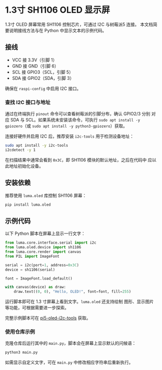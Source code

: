 # 1.3寸 SH1106 OLED 显示屏

1.3寸 OLED 屏幕常用 SH1106 控制芯片，可通过 I2C 与树莓派5 连接。
本文档简要说明接线方法与在 Python 中显示文本的示例代码。

## 接线

- VCC 接 3.3V（引脚 1）
- GND 接 GND（引脚 6）
- SCL 接 GPIO3（SCL，引脚 5）
- SDA 接 GPIO2（SDA，引脚 3）

确保在 `raspi-config` 中启用 I2C 接口。

### 查找 I2C 接口与地址

通过在终端执行 `pinout` 命令可以查看树莓派的引脚分布，确认 GPIO2/3 分别
对应 SDA 与 SCL。如果系统未安装该命令，可执行 `sudo apt install -y
gpiozero`（或 `sudo apt install -y python3-gpiozero`）获取。

连接好硬件并启用 I2C 后，推荐安装 `i2c-tools` 用于检测设备地址：

```bash
sudo apt install -y i2c-tools
i2cdetect -y 1
```

在扫描结果中通常会看到 `0x3C`，即 SH1106 模块的默认地址，之后在代码中
应以此地址初始化设备。

## 安装依赖

推荐使用 `luma.oled` 库控制 SH1106 屏幕：

```bash
pip install luma.oled
```

## 示例代码

以下 Python 脚本在屏幕上显示一行文字：

```python
from luma.core.interface.serial import i2c
from luma.oled.device import sh1106
from luma.core.render import canvas
from PIL import ImageFont

serial = i2c(port=1, address=0x3C)
device = sh1106(serial)

font = ImageFont.load_default()

with canvas(device) as draw:
    draw.text((0, 0), "Hello, OLED!", font=font, fill=255)
```

运行脚本即可在 1.3 寸屏幕上看到文字。`luma.oled` 还支持绘制
图形、显示图片等功能，可根据需要进一步探索。

完整示例脚本可在 [pi5-oled-i2c-tools](https://github.com/SwartzMss/pi5-oled-i2c-tools) 获取。

### 使用仓库示例

克隆仓库后运行其中的 `main.py`，脚本会在屏幕上显示默认的问候语：

```bash
python3 main.py
```

如需显示自定义文字，可在 `main.py` 中修改相应字符串后重新执行。
